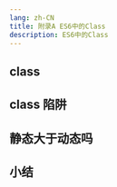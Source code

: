 ```yaml
---
lang: zh-CN
title: 附录A ES6中的Class
description: ES6中的Class
---
```


## class

## class 陷阱

## 静态大于动态吗

## 小结
